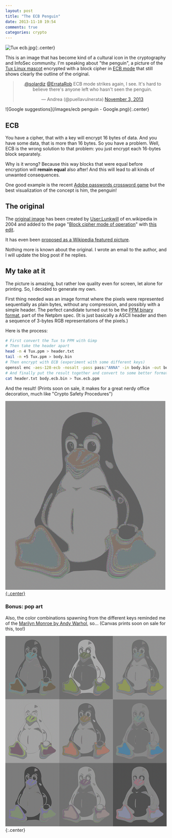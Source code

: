 ```yaml
---
layout: post
title: "The ECB Penguin"
date: 2013-11-10 19:54
comments: true
categories: crypto
---
```


![Tux ecb.jpg](https://upload.wikimedia.org/wikipedia/commons/f/f0/Tux_ecb.jpg){:.center}

This is an image that has become kind of a cultural icon in the cryptography and InfoSec community. I'm speaking about "the penguin", a picture of the [Tux Linux mascot][tux] encrypted with a block cipher in [ECB mode][ecb] that still shows clearly the outline of the original.

<div class="reset-zoom"><blockquote class="twitter-tweet" data-conversation="none" align="center" data-dnt="true"><p>.<a href="https://twitter.com/solardiz">@solardiz</a> <a href="https://twitter.com/ErrataRob">@ErrataRob</a> ECB mode strikes again, I see. It&#39;s hard to believe there&#39;s anyone left who hasn&#39;t seen the penguin.</p>&mdash; Andrea (@puellavulnerata) <a href="https://twitter.com/puellavulnerata/statuses/396863689602519041">November 3, 2013</a></blockquote>
<script async src="//platform.twitter.com/widgets.js" charset="utf-8"></script></div>

<!-- more -->

![Google suggestions](/images/ecb penguin - Google.png){:.center}

## ECB

You have a cipher, that with a key will encrypt 16 bytes of data. And you have some data, that is more than 16 bytes. So you have a problem. Well, ECB is the wrong solution to that problem: you just encrypt each 16-bytes block separately.

Why is it wrong? Because this way blocks that were equal before encryption will **remain equal** also after! And this will lead to all kinds of unwanted consequences.

One good example is the recent [Adobe passwords crossword game][adobe] but the best visualization of the concept is him, the penguin!

## The original

The [original image][file] has been created by [User:Lunkwill][user] of en.wikipedia in 2004 and added to the page "[Block cipher mode of operation][modes]" with [this edit][diff].

It has even been [proposed as a Wikipedia featured picture][fp].

Nothing more is known about the original. I wrote an email to the author, and I will update the blog post if he replies.

## My take at it

The picture is amazing, but rather low quality even for screen, let alone for printing. So, I decided to generate my own.

First thing needed was an image format where the pixels were represented sequentially as plain bytes, without any compression, and possibly with a simple header. The perfect candidate turned out to be the [PPM binary format][ppm], part of the Netpbm spec. (It is just basically a ASCII header and then a sequence of 3-bytes RGB representations of the pixels.)

Here is the process:

```bash
# First convert the Tux to PPM with Gimp
# Then take the header apart
head -n 4 Tux.ppm > header.txt
tail -n +5 Tux.ppm > body.bin
# Then encrypt with ECB (experiment with some different keys)
openssl enc -aes-128-ecb -nosalt -pass pass:"ANNA" -in body.bin -out body.ecb.bin
# And finally put the result together and convert to some better format with Gimp
cat header.txt body.ecb.bin > Tux.ecb.ppm
```

And the result! (Prints soon on sale, it makes for a great nerdy office decoration, much like "Crypto Safety Procedures")

[![Tux ecb.jpg](/images/Tux-ECB-small.png){:.center}](/images/Tux-ECB.png)

### Bonus: pop art

Also, the color combinations spawning from the different keys reminded me of the [Marilyn Monroe by Andy Warhol][marylin], so... (Canvas prints soon on sale for this, too!)

![POP Tuxes](/images/POP-xsmall.png){:.center}

[marylin]: https://www.google.com/search?q=Marilyn+Monroe+by+Andy+Warhol&tbm=isch
[ecb]: https://en.wikipedia.org/wiki/Block_cipher_mode_of_operation#Electronic_codebook_.28ECB.29
[diff]: https://en.wikipedia.org/w/index.php?title=Block_cipher_mode_of_operation&diff=prev&oldid=2191923
[adobe]: /analyzing-the-adobe-leaked-passwords/
[user]: https://en.wikipedia.org/wiki/User:Lunkwill
[modes]: https://en.wikipedia.org/wiki/Block_cipher_mode_of_operation
[file]: https://en.wikipedia.org/wiki/File:Tux_ecb.jpg
[fp]: https://en.wikipedia.org/wiki/Wikipedia:Featured_picture_candidates/April-2004#Tux_ecb.jpg
[tux]: https://commons.wikimedia.org/wiki/File:Tux.jpg
[ppm]: https://en.wikipedia.org/wiki/Netpbm_format#PPM_example
